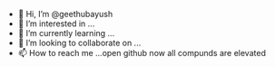 - 👋 Hi, I’m @geethubayush
- 👀 I’m interested in ...
- 🌱 I’m currently learning ...
- 💞️ I’m looking to collaborate on ...
- 📫 How to reach me ...open github now all compunds are elevated

<!---
geethubayush/geethubayush is a ✨ special ✨ repository because its `README.md` (this file) appears on your GitHub profile.
You can click the Preview link to take a look at your changes.
--->
